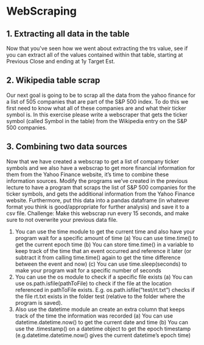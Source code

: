 # WebScraping

## 1. Extracting all data in the table

Now that you've seen how we went about extracting the trs value, see if you can extract all
of the values contained within that table, starting at Previous Close and ending at 1y Target
Est.

## 2. Wikipedia table scrap
Our next goal is going to be to scrap all the data from the yahoo finance for a list of 505
companies that are part of the S&P 500 index.
To do this we first need to know what all of these companies are and what their ticker symbol is.
In this exercise please write a webscraper that gets the ticker symbol (called Symbol in the
table) from the Wikipedia entry on the S&P 500 companies.


## 3. Combining two data sources

Now that we have created a webscrap to get a list of company ticker symbols and we also have
a webscrap to get more financial information for them from the Yahoo Finance website, it’s
time to combine these information sources.
Modify the programs we’ve created in the previous lecture to have a program that scraps
the list of S&P 500 companies for the ticker symbols, and gets the additional information from
the Yahoo Finance website.
Furthermore, put this data into a pandas dataframe (in whatever format you think is
good/appropriate for further analysis) and save it to a csv file.
Challenge:
Make this webscrap run every 15 seconds, and make sure to not overwrite your previous data file.
1. You can use the time module to get the current time and also have your program wait
for a specific amount of time
(a) You can use time.time() to get the current epoch time
(b) You can store time.time() in a variable to keep track of the time that an event
occurred and reference it later (or subtract it from calling time.time() again to get
the time difference between the event and now)
(c) You can use time.sleep(seconds) to make your program wait for a specific number of
seconds
2. You can use the os module to check if a specific file exists
(a) You can use os.path.isfile(pathToFile) to check if the file at the location referenced
in pathToFile exists.
E.g. os.path.isfile(”test/rt.txt”) checks if the file rt.txt exists in the folder test (relative to the folder where the program is saved).
3. Also use the datetime module an create an extra column that keeps track of the time the
information was recorded
(a) You can use datetime.datetime.now() to get the current date and time
(b) You can use the .timestamp() on a datetime object to get the epoch timestamp
(e.g.datetime.datetime.now() gives the current datetime’s epoch time)
